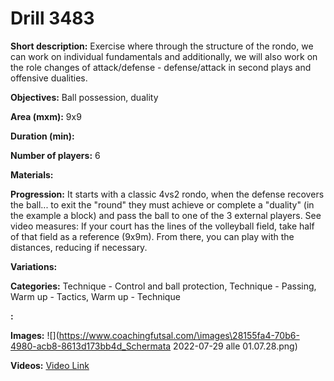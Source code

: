 # Drill 3483

**Short description:**
Exercise where through the structure of the rondo, we can work on individual fundamentals and additionally, we will also work on the role changes of attack/defense - defense/attack in second plays and offensive dualities.

**Objectives:**
Ball possession, duality

**Area (mxm):**
9x9

**Duration (min):**


**Number of players:**
6

**Materials:**


**Progression:**
It starts with a classic 4vs2 rondo, when the defense recovers the ball... to exit the "round" they must achieve or complete a "duality" (in the example a block) and pass the ball to one of the 3 external players. See video measures: If your court has the lines of the volleyball field, take half of that field as a reference (9x9m). From there, you can play with the distances, reducing if necessary.

**Variations:**


**Categories:**
Technique - Control and ball protection, Technique - Passing, Warm up - Tactics, Warm up - Technique

**:**


**Images:**
![](https://www.coachingfutsal.com/\images\28155fa4-70b6-4980-acb8-8613d173bb4d_Schermata 2022-07-29 alle 01.07.28.png)

**Videos:**
[Video Link](https://www.youtube.com/embed/k9FqRGYucfQ)

